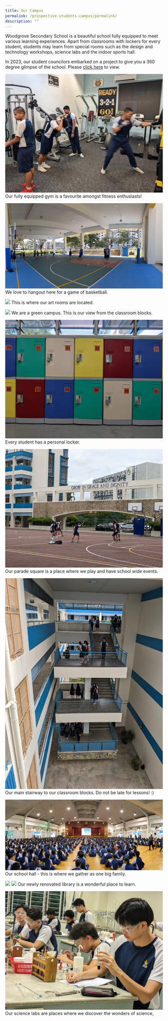 ```yaml
---
title: Our Campus
permalink: /prospective-students-campus/permalink/
description: ""
---
```

Woodgrove Secondary School is a beautiful school fully equipped to meet various learning experiences. Apart from classrooms with lockers for every student, students may learn from special rooms such as the design and technology workshops, science labs and the indoor sports hall. 

In 2023, our student councilors embarked on a project to give you a 360 degree glimpse of the school. Please  [click here](https://app.lapentor.com/sphere/draft-1-1690001139?scene=64bb57c048eb7a3a960a2fc2) to view.

![](/images/Our%20Campus/pxl_20220920_230549821.jpg)
Our fully equipped gym is a favourite amongst fitness enthusiasts!

![](/images/Our%20Campus/pxl_20220921_061304065.jpg)
We love to hangout here for a game of basketball.

![](/images/Our%20Campus/pxl_20220921_060837786.jpg)
This is where our art rooms are located.

![](/images/Our%20Campus/pxl_20220921_060606569.jpg)
We are a green campus. This is our view from the classroom blocks.

![](/images/Our%20Campus/pxl_20220922_043957102.jpg)
Every student has a personal locker.

![](/images/Our%20Campus/pxl_20220922_063231158.jpg)
Our parade square is a place where we play and have school wide events.

![](/images/Our%20Campus/pxl_20220922_075047268.jpg)
Our main stairway to our classroom blocks. Do not be late for lessons! :)

![](/images/Our%20Campus/pxl_20220925_233644193.jpg)
Our school hall - this is where we gather as one big family.

![](/images/Our%20Campus/pxl_20220920_033536591.jpg)
![](/images/Our%20Campus/pxl_20220920_035219643.jpg)
Our newly renovated library is a wonderful place to learn.

![](/images/Our%20Campus/pxl_20230816_065101437.jpg)
Our science labs are places where we discover the wonders of science,